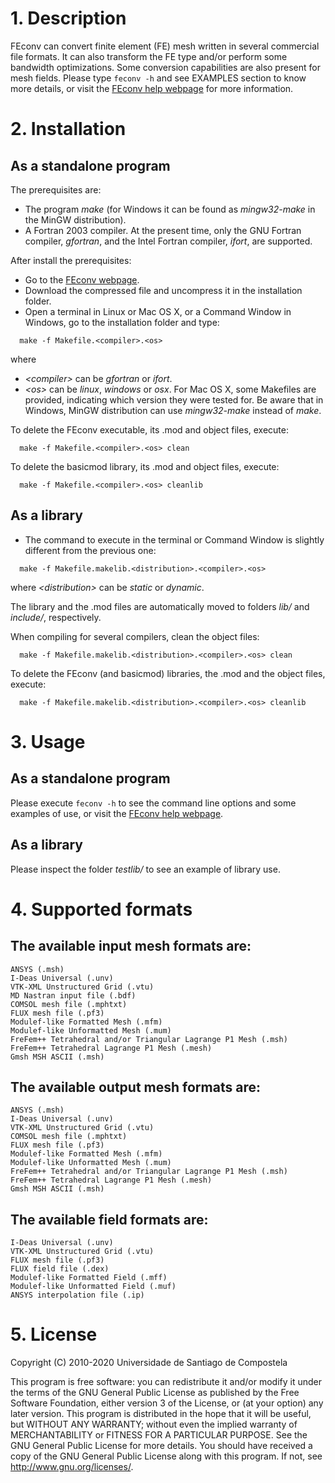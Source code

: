 # 1. Description

FEconv can convert finite element (FE) mesh written in several commercial file formats. It can also transform the FE type and/or perform some bandwidth optimizations. Some conversion capabilities are also present for mesh fields. Please type `feconv -h` and see EXAMPLES section to know more details, or visit the [FEconv help webpage](http://victorsndvg.github.io/FEconv) for more information.

# 2. Installation

## As a standalone program

The prerequisites are: 
- The program _make_ (for Windows it can be found as _mingw32-make_ in the MinGW distribution).
- A Fortran 2003 compiler. At the present time, only the GNU Fortran compiler, _gfortran_, and the Intel Fortran compiler, _ifort_, are supported.
 
After install the prerequisites:
- Go to the [FEconv webpage](https://github.com/victorsndvg/FEconv).
- Download the compressed file and uncompress it in the installation folder.
- Open a terminal in Linux or Mac OS X, or a Command Window in Windows, go to the installation folder and type:
```shell
  make -f Makefile.<compiler>.<os>
```
where 
 - _&lt;compiler&gt;_  can be _gfortran_ or _ifort_.
 - _&lt;os&gt;_ can be _linux_, _windows_ or _osx_. For Mac OS X, some Makefiles are provided, indicating which version they were tested for. Be aware that in Windows, MinGW distribution can use _mingw32-make_ instead of _make_.

To delete the FEconv executable, its .mod and object files, execute:
```shell
  make -f Makefile.<compiler>.<os> clean
```

To delete the basicmod library, its .mod and object files, execute:
```shell
  make -f Makefile.<compiler>.<os> cleanlib
```

## As a library

- The command to execute in the terminal or Command Window is slightly different from the previous one:
```shell
  make -f Makefile.makelib.<distribution>.<compiler>.<os>
```
where _&lt;distribution&gt;_ can be _static_ or _dynamic_.

The library and the .mod files are automatically moved to folders _lib/_  and _include/_, respectively.

When compiling for several compilers, clean the object files:
```shell
  make -f Makefile.makelib.<distribution>.<compiler>.<os> clean
```

To delete the FEconv (and basicmod) libraries, the .mod and the object files, execute:
```shell
  make -f Makefile.makelib.<distribution>.<compiler>.<os> cleanlib
```
# 3. Usage

## As a standalone program

Please execute `feconv -h` to see the command line options and some examples of use, or visit the [FEconv help webpage](http://victorsndvg.github.io/FEconv). 

## As a library

Please inspect the folder _testlib/_ to see an example of library use. 

# 4. Supported formats
## The available input mesh formats are:

    ANSYS (.msh)
    I-Deas Universal (.unv)
    VTK-XML Unstructured Grid (.vtu)
    MD Nastran input file (.bdf)
    COMSOL mesh file (.mphtxt)
    FLUX mesh file (.pf3)
    Modulef-like Formatted Mesh (.mfm)
    Modulef-like Unformatted Mesh (.mum)
    FreFem++ Tetrahedral and/or Triangular Lagrange P1 Mesh (.msh)
    FreFem++ Tetrahedral Lagrange P1 Mesh (.mesh)
    Gmsh MSH ASCII (.msh)

## The available output mesh formats are:

    ANSYS (.msh)
    I-Deas Universal (.unv)
    VTK-XML Unstructured Grid (.vtu)
    COMSOL mesh file (.mphtxt)
    FLUX mesh file (.pf3)
    Modulef-like Formatted Mesh (.mfm)
    Modulef-like Unformatted Mesh (.mum)
    FreFem++ Tetrahedral and/or Triangular Lagrange P1 Mesh (.msh)
    FreFem++ Tetrahedral Lagrange P1 Mesh (.mesh)
    Gmsh MSH ASCII (.msh)

## The available field formats are:

    I-Deas Universal (.unv)
    VTK-XML Unstructured Grid (.vtu)
    FLUX mesh file (.pf3)
    FLUX field file (.dex)
    Modulef-like Formatted Field (.mff)
    Modulef-like Unformatted Field (.muf)
    ANSYS interpolation file (.ip)

# 5. License

Copyright (C) 2010-2020 Universidade de Santiago de Compostela

This program is free software: you can redistribute it and/or modify it under the terms of the GNU General Public License as published by the Free Software Foundation, either version 3 of the License, or (at your option) any later version.
This program is distributed in the hope that it will be useful, but WITHOUT ANY WARRANTY; without even the implied warranty of MERCHANTABILITY or FITNESS FOR A PARTICULAR PURPOSE. See the GNU General Public License for more details.
You should have received a copy of the GNU General Public License along with this program. If not, see http://www.gnu.org/licenses/.

